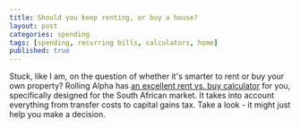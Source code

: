 ```yaml
---
title: Should you keep renting, or buy a house?
layout: post
categories: spending
tags: [spending, recurring bills, calculators, home]
published: true
---
```

Stuck, like I am, on the question of whether it's smarter to rent or buy your own property? Rolling Alpha has [an excellent rent vs. buy calculator](http://www.rollingalpha.com/2016/09/27/rent-or-buy-the-calculator/) for you, specifically designed for the South African market. It takes into account everything from transfer costs to capital gains tax. Take a look - it might just help you make a decision.
